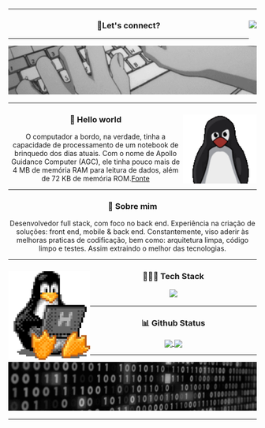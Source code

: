 <hr />
<div align="center">
  <img
    align="right"
    height="50"
    src="https://count.getloli.com/get/@gbrcoutinho.github.readme"
  />
  <h3>🔗Let's connect?</h3>
</div>
<hr />
<div align="center">
  <img src="./assets/header.gif" />
</div>
<hr />
<div align="center">
  <img height="140" align="right" src="./assets/tux.gif" />
  <h3>🖖 Hello world</h3>
  <p>
    O computador a bordo, na verdade, tinha a capacidade de processamento de um
    notebook de brinquedo dos dias atuais. Com o nome de Apollo Guidance
    Computer (AGC), ele tinha pouco mais de 4 MB de memória RAM para leitura de
    dados, além de 72 KB de memória ROM.<a href="https://canalte.ch/cp2/p3d05"
      >Fonte</a
    >
  </p>
</div>
<hr />
<div align="center">
  <h3>🧐 Sobre mim</h3>
  <p>
    Desenvolvedor full stack, com foco no back end. Experiência na criação de
    soluções: front end, mobile & back end. Constantemente, viso aderir às
    melhoras praticas de codificação, bem como: arquitetura limpa, código limpo
    e testes. Assim extraindo o melhor das tecnologias.
  </p>
</div>
<hr />
<div align="center">
  <img height="180" align="left" src="./assets/tux-2.gif" />
  <h3>👨🏽‍💻 Tech Stack</h3>
  <div align="center">
    <a href="https://skillicons.dev">
      <img
        height="40em"
        src="https://skillicons.dev/icons?i=nodejs,mongodb,react,next,js,ts,tailwind,html,css"
      />
    </a>
  </div>
</div>
<hr />
<div align="center">
  <h3>📊 Github Status</h3>
  <a href="https://github.com/gbrcoutinho/gbrcoutinho">
    <img
      height="180em"
      align="center"
      src="https://github-readme-stats-gbrcoutinho.vercel.app/api?username=gbrcoutinho&hide_title=true&show=reviews,prs_merged&count_private=true&show_icons=true&theme=tokyonight&theme=transparent&bg_color=00000000&layout=compact"
    />
  </a>
  <a href="https://github.com/gbrcoutinho/gbrcoutinho">
    <img
      height="180em"
      align="center"
      src="https://github-readme-stats-gbrcoutinho.vercel.app/api/top-langs?username=gbrcoutinho&hide_title=true&langs_count=10&count_private=true&show_icons=true&theme=tokyonight&theme=transparent&bg_color=00000000&layout=compact"
    />
  </a>
</div>
<hr />
<div align="center">
  <img src="./assets/footer.gif" />
</div>
<hr />
